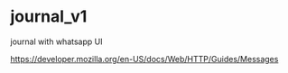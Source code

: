 # journal_v1
journal with whatsapp UI

https://developer.mozilla.org/en-US/docs/Web/HTTP/Guides/Messages
